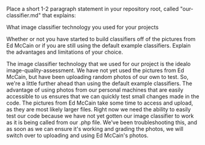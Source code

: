 Place a short 1-2 paragraph statement in your repository root, called "our-classifier.md" that explains:

What image classifier technology you used for your projects

Whether or not you have started to build classifiers off of the pictures from Ed McCain or if you are still using the default example classifiers. 
Explain the advantages and limitations of your choice.



The image classifier technology that we used for our project is the idealo image-quality-assessment. We have not yet used the pictures from Ed McCain, but have been uploading random photos of our own to test. So, we're a little further ahead than using the default example classifiers. The advantage of using photos from our personal machines that are easily accessible to us ensures that we can quickly test small changes made in the code. The pictures from Ed McCain take some time to access and upload, as they are most likely larger files. Right now we need the ability to easily test our code because we have not yet gotten our image classifier to work as it is being called from our .php file. We've been troubleshooting this, and as soon as we can ensure it's working and grading the photos, we will switch over to uploading and using Ed McCain's photos. 


